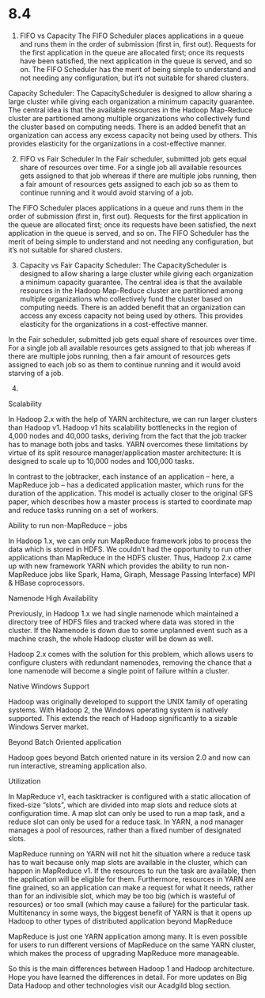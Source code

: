 # 8.4
1) FIFO vs Capacity
The FIFO Scheduler places applications in a queue and runs them in the order of submission (first in, first out). Requests for the first application in the queue are allocated first; once its requests have been satisfied, the next application in the queue is served, and so on. The FIFO Scheduler has the merit of being simple to understand and not needing any configuration, but it’s not suitable for shared clusters. 

Capacity Scheduler: The CapacityScheduler is designed to allow sharing a large cluster while giving each
organization a minimum capacity guarantee. The central idea is that the available resources in the Hadoop Map-Reduce cluster are partitioned among multiple organizations who collectively fund the cluster based on computing needs. There is an added benefit that an organization can access any excess capacity not being used by others. This provides elasticity for the organizations in a cost-effective manner.

2) FIFO vs Fair Scheduler
In the Fair scheduler, submitted job gets equal share of resources over time. For a single job all available resources gets assigned to that job whereas if there are multiple jobs running, then a fair amount of resources gets assigned to each job so as them to continue running and it would avoid starving of a job.

The FIFO Scheduler places applications in a queue and runs them in the order of submission (first in, first out). Requests for the first application in the queue are allocated first; once its requests have been satisfied, the next application in the queue is served, and so on. The FIFO Scheduler has the merit of being simple to understand and not needing any configuration, but it’s not suitable for shared clusters.

3) Capacity vs Fair
Capacity Scheduler: The CapacityScheduler is designed to allow sharing a large cluster while giving each
organization a minimum capacity guarantee. The central idea is that the available resources in the Hadoop Map-Reduce cluster are partitioned among multiple organizations who collectively fund the cluster based on computing needs. There is an added benefit that an organization can access any excess capacity not being used by others. This provides elasticity for the organizations in a cost-effective manner.

In the Fair scheduler, submitted job gets equal share of resources over time. For a single job all available resources gets assigned to that job whereas if there are multiple jobs running, then a fair amount of resources gets assigned to each job so as them to continue running and it would avoid starving of a job.


4)
Scalability

In Hadoop 2.x with the help of YARN  architecture, we can run larger clusters than Hadoop v1. Hadoop v1 hits scalability bottlenecks in the region of 4,000 nodes and 40,000 tasks, deriving from the fact that the job tracker has to manage both jobs and tasks. YARN overcomes these limitations by virtue of its split resource manager/application master architecture: It is designed to scale up to 10,000 nodes and 100,000 tasks.

In contrast to the jobtracker, each instance of an application  – here, a MapReduce job – has a dedicated application master, which runs for the duration of the application. This model is actually closer to the original GFS paper, which describes how a master process is started to coordinate map and reduce tasks running on a set of workers.

Ability to run non-MapReduce – jobs

In Hadoop 1.x, we can only run MapReduce framework jobs to process the data which is stored in HDFS. We couldn’t had the opportunity to run other applications than MapReduce in the HDFS cluster. Thus, Hadoop 2.x came up with new framework YARN which provides the ability to run non-MapReduce jobs like Spark, Hama, Giraph, Message Passing Interface) MPI & HBase coprocessors.

Namenode High Availability

Previously, in Hadoop 1.x we had single namenode which maintained a directory tree of HDFS files and tracked where data was stored in the cluster.  If the Namenode is down due to some unplanned event such as a machine crash, the whole Hadoop cluster will be down as well.

Hadoop 2.x comes with the solution for this problem, which allows users to configure clusters with redundant namenodes, removing the chance that a lone namenode will become a single point of failure within a cluster.

Native Windows Support

Hadoop was originally developed to support the UNIX family of operating systems. With Hadoop 2, the Windows operating system is natively supported. This extends the reach of Hadoop significantly to a sizable Windows Server market.

Beyond Batch Oriented application

Hadoop goes beyond Batch oriented nature in its version 2.0 and now can run interactive, streaming application also.

Utilization

In MapReduce v1, each tasktracker is configured with a static allocation of fixed-size “slots”, which are divided into map slots and reduce slots at configuration time. A map slot can only be used to run a map task, and a reduce slot can only be used for a reduce task. In YARN, a nod manager manages a pool of resources, rather than a fixed number of designated slots.

MapReduce running on YARN will not hit the situation where a reduce task has to wait because only map slots are available in the cluster, which can happen in MapReduce v1. If the resources to run the task are available, then the application will be eligible for them. Furthermore, resources in YARN are fine grained, so an application can make a request for what it needs, rather than for an indivisible slot, which may be too big (which is wasteful of resources) or too small (which may cause a failure) for the particular task. Multitenancy in some ways, the biggest benefit of YARN is that it opens up Hadoop to other types of distributed application beyond MapReduce

MapReduce is just one YARN application among many. It is even possible for users to run different versions of MapReduce on the same YARN cluster, which makes the process of upgrading MapReduce more manageable.

So this is the main differences between Hadoop 1 and Hadoop architecture. Hope you have learned the differences in detail. For more updates on Big Data Hadoop and other technologies visit our Acadgild blog section.
